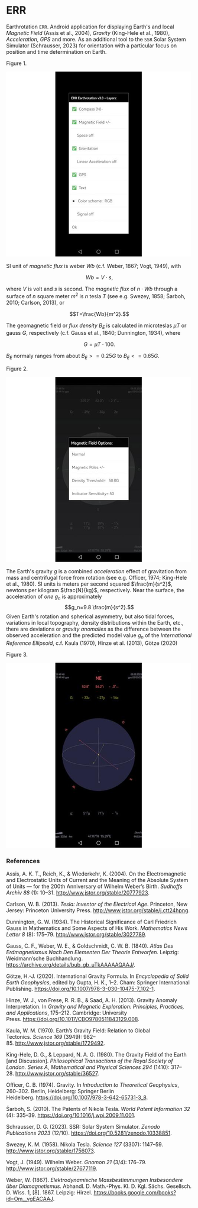 # ERR
Earthrotation `ERR`. Android application for displaying Earth's and local *Magnetic Field* (Assis et al., 2004), *Gravity* (King-Hele et al., 1980), *Acceleration*, *GPS* and more. As an additional tool to the `SSR` Solar System Simulator (Schrausser, 2023) for orientation with a particular focus on position and time determination on Earth.

Figure 1.

![figure.\label{pic0}](pic0.jpg)

SI unit of *magnetic flux* is weber $Wb$ (c.f. Weber, 1867; Vogt, 1949), with

$$Wb = V⋅s,$$

where $V$ is volt and $s$ is second.
The *magnetic flux* of $n⋅Wb$  through a surface of $n$ square meter $m^2$ is $n$ tesla $T$ (see e.g. Swezey, 1858; Šarboh, 2010; Carlson, 2013), or

$$T=\frac{Wb}{m^2}.$$

The geomagnetic field or *flux density* $B_E$ is calculated in microteslas $μT$ or gauss $G$, respectively (c.f. Gauss et al., 1840; Dunnington, 1934), where 

$$G= μT⋅100.$$

$B_E$ normaly ranges from about $B_E>=0.25G$ to $B_E<=0.65G$.  

Figure 2.

![figure.\label{pic2}](pic2.jpg)

The Earth's gravity $g$ is a combined *acceleration* effect of gravitation from mass and centrifugal force from rotation (see e.g. Officer, 1974; King-Hele et al., 1980). SI units is meters per second squared $\frac{m}{s^2}$, newtons per kilogram $\frac{N}{kg}$, respectively. Near the surface, the acceleration of *one* $g_n$ is approximately
$$g_n=9.8 \frac{m}{s^2}.$$ 
Given Earth's rotation and spherical asymmetry, but also tidal forces, variations in local topography, density distributions within the Earth, etc., there are deviations or *gravity anomalies* as the difference between the observed acceleration and the predicted model value $g_n$ of the *International Reference Ellipsoid*, c.f. Kaula (1970), Hinze et al. (2013), Götze (2020)

Figure 3.

![figure.\label{pic1}](pic1.jpg)

### References
Assis, A. K. T., Reich, K., & Wiederkehr, K. (2004). On the Electromagnetic and Electrostatic Units of Current and the Meaning of the Absolute System of Units — for the 200th Anniversary of Wilhelm Weber’s Birth. *Sudhoffs Archiv 88* (1): 10–31. http://www.jstor.org/stable/20777923.

Carlson, W. B. (2013). *Tesla: Inventor of the Electrical Age*. Princeton, New Jersey: Princeton University Press. http://www.jstor.org/stable/j.ctt24hpng.

Dunnington, G. W. (1934). The Historical Significance of Carl Friedrich Gauss in Mathematics and Some Aspects of His Work. *Mathematics News Letter 8* (8): 175–79. http://www.jstor.org/stable/3027789.

Gauss, C. F., Weber, W. E., & Goldschmidt, C. W. B. (1840). *Atlas Des Erdmagnetismus Nach Den Elementen Der Theorie Entworfen.* Leipzig: Weidmann’sche Buchhandlung. https://archive.org/details/bub_gb_uTkAAAAAQAAJ/.

Götze, H.-J. (2020). International Gravity Formula. In *Encyclopedia of Solid Earth Geophysics*, edited by Gupta, H. K., 1–2. Cham: Springer International Publishing. https://doi.org/10.1007/978-3-030-10475-7_102-1.

Hinze, W. J., von Frese, R. R. B., & Saad, A. H. (2013). Gravity Anomaly Interpretation. In *Gravity and Magnetic Exploration: Principles, Practices, and Applications*, 175–212. Cambridge: University Press. https://doi.org/10.1017/CBO9780511843129.008.

Kaula, W. M. (1970). Earth’s Gravity Field: Relation to Global Tectonics. *Science 169* (3949): 982–85. http://www.jstor.org/stable/1729492.

King-Hele, D. G., & Leppard, N. A. G. (1980). The Gravity Field of the Earth [and Discussion]. *Philosophical Transactions of the Royal Society of London. Series A, Mathematical and Physical Sciences 294* (1410): 317–28. http://www.jstor.org/stable/36527.

Officer, C. B. (1974). Gravity. In *Introduction to Theoretical Geophysics*, 260–302. Berlin, Heidelberg: Springer Berlin Heidelberg. https://doi.org/10.1007/978-3-642-65731-3_8.

Šarboh, S. (2010). The Patents of Nikola Tesla. *World Patent Information 32* (4): 335–39. https://doi.org/10.1016/j.wpi.2009.11.001.

Schrausser, D. G. (2023). SSR: Solar System Simulator. *Zenodo Publications 2023* (12/10). https://doi.org/10.5281/zenodo.10338851.

Swezey, K. M. (1958). Nikola Tesla. *Science 127* (3307): 1147–59. http://www.jstor.org/stable/1756073.

Vogt, J. (1949). Wilhelm Weber. *Gnomon 21* (3/4): 176–79. http://www.jstor.org/stable/27677119.

Weber, W. (1867). *Elektrodynamische Massbestimmungen Insbesondere über Diamagnetismus*. Abhandl. D. Math.-Phys. Kl. D. Kgl. Sächs. Gesellsch. D. Wiss. 1, [8]. 1867. Leipzig: Hirzel. https://books.google.com/books?id=Om__vgEACAAJ.
